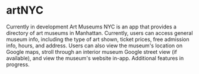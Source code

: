 # artNYC
Currently in development
Art Museums NYC is an app that provides a directory of art museums in Manhattan. Currently, users can access general museum info, including the type of art shown, ticket prices, free admission info, hours, and address. Users can also view the museum's location on Google maps, stroll through an interior museum Google street view (if available), and view the museum's website in-app. Additional features in progress. 

